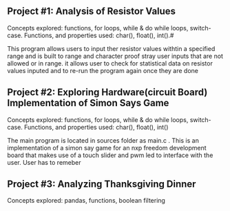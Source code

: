 ## Project #1: Analysis of Resistor Values
Concepts explored: functions, for loops, while & do while loops, switch-case.
Functions, and properties used: char(), float(), int().#

This program allows users to input ther resistor values withtin a specified range and is built to range and character proof stray user inputs that are not allowed or in range. it allows user to check for statistical data on resistor values inputed and to re-run the program again once they are done

## Project #2: Exploring Hardware(circuit Board) Implementation of Simon Says Game
Concepts explored: functions, for loops, while & do while loops, switch-case.
Functions, and properties used: char(), float(), int()

The main program is located in sources folder as main.c . This is an implementation of a simon say game for an nxp freedom development board that makes use of a touch slider and pwm led to interface with the user. User has to remeber 
## Project #3: Analyzing Thanksgiving Dinner
Concepts explored: pandas, functions, boolean filtering
